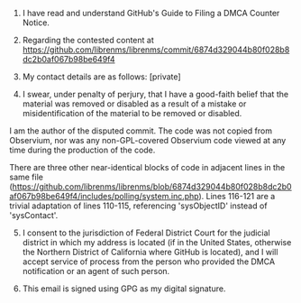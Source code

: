 1. I have read and understand GitHub's Guide to Filing a DMCA Counter
Notice.

2. Regarding the contested content at
https://github.com/librenms/librenms/commit/6874d329044b80f028b8dc2b0af067b98be649f4

3. My contact details are as follows:
[private]

4. I swear, under penalty of perjury, that I have a good-faith belief
that the material was removed or disabled as a result of a mistake or
misidentification of the material to be removed or disabled.  
  
  I am the author of the disputed commit. The code was not copied from
Observium, nor was any non-GPL-covered Observium code viewed at any time
during the production of the code.  
  
  There are three other near-identical blocks of code in adjacent lines in
the same file
(https://github.com/librenms/librenms/blob/6874d329044b80f028b8dc2b0af067b98be649f4/includes/polling/system.inc.php).
Lines 116-121 are a trivial adaptation of lines 110-115, referencing
'sysObjectID' instead of 'sysContact'.

5. I consent to the jurisdiction of Federal District Court for the
judicial district in which my address is located (if in the United
States, otherwise the Northern District of California where GitHub is
located), and I will accept service of process from the person who
provided the DMCA notification or an agent of such person.

6. This email is signed using GPG as my digital signature.
